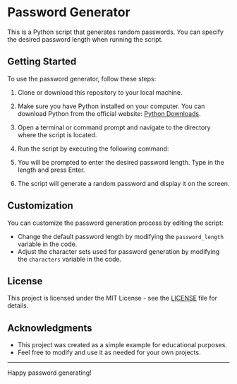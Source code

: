# Password Generator

This is a Python script that generates random passwords. You can specify the desired password length when running the script.

## Getting Started

To use the password generator, follow these steps:

1. Clone or download this repository to your local machine.

2. Make sure you have Python installed on your computer. You can download Python from the official website: [Python Downloads](https://www.python.org/downloads/).

3. Open a terminal or command prompt and navigate to the directory where the script is located.

4. Run the script by executing the following command:


5. You will be prompted to enter the desired password length. Type in the length and press Enter.

6. The script will generate a random password and display it on the screen.

## Customization

You can customize the password generation process by editing the script:

- Change the default password length by modifying the `password_length` variable in the code.
- Adjust the character sets used for password generation by modifying the `characters` variable in the code.

## License

This project is licensed under the MIT License - see the [LICENSE](LICENSE) file for details.

## Acknowledgments

- This project was created as a simple example for educational purposes.
- Feel free to modify and use it as needed for your own projects.

---

Happy password generating!
